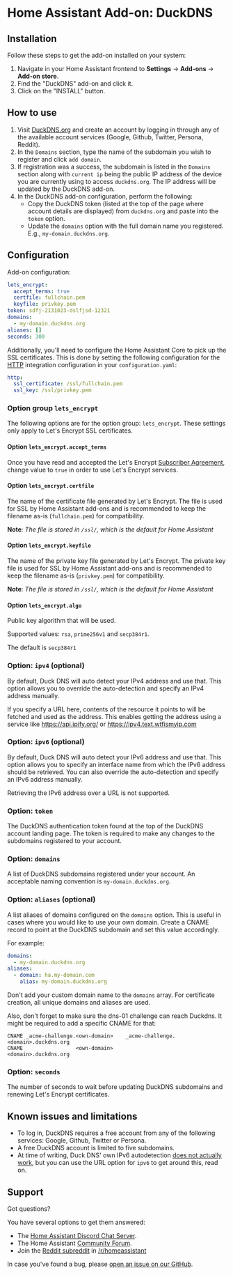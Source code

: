 # Home Assistant Add-on: DuckDNS

## Installation

Follow these steps to get the add-on installed on your system:

1. Navigate in your Home Assistant frontend to **Settings** -> **Add-ons** -> **Add-on store**.
2. Find the "DuckDNS" add-on and click it.
3. Click on the "INSTALL" button.

## How to use

1. Visit [DuckDNS.org](https://www.duckdns.org/) and create an account by logging in through any of the available account services (Google, Github, Twitter, Persona, Reddit).
2. In the `Domains` section, type the name of the subdomain you wish to register and click `add domain`.
3. If registration was a success, the subdomain is listed in the `Domains` section along with `current ip` being the public IP address of the device you are currently using to access `duckdns.org`. The IP address will be updated by the DuckDNS add-on.
4. In the DuckDNS add-on configuration, perform the following:
    - Copy the DuckDNS token (listed at the top of the page where account details are displayed) from `duckdns.org` and paste into the `token` option.
    - Update the `domains` option with the full domain name you registered. E.g., `my-domain.duckdns.org`.

## Configuration

Add-on configuration:

```yaml
lets_encrypt:
  accept_terms: true
  certfile: fullchain.pem
  keyfile: privkey.pem
token: sdfj-2131023-dslfjsd-12321
domains:
  - my-domain.duckdns.org
aliases: []
seconds: 300
```

Additionally, you'll need to configure the Home Assistant Core to pick up the SSL certificates. This is done by setting the following configuration for the [HTTP][HTTP] integration configuration in your `configuration.yaml`:

```yaml
http:
  ssl_certificate: /ssl/fullchain.pem
  ssl_key: /ssl/privkey.pem
```

### Option group `lets_encrypt`

The following options are for the option group: `lets_encrypt`. These settings
only apply to Let's Encrypt SSL certificates.

#### Option `lets_encrypt.accept_terms`

Once you have read and accepted the Let's Encrypt [Subscriber Agreement](https://letsencrypt.org/repository/), change value to `true` in order to use Let's Encrypt services.

#### Option `lets_encrypt.certfile`

The name of the certificate file generated by Let's Encrypt. The file is used for SSL by Home Assistant add-ons and is recommended to keep the filename as-is (`fullchain.pem`) for compatibility.

**Note**: _The file is stored in `/ssl/`, which is the default for Home Assistant_

#### Option `lets_encrypt.keyfile`

The name of the private key file generated by Let's Encrypt. The private key file is used for SSL by Home Assistant add-ons and is recommended to keep the filename as-is (`privkey.pem`) for compatibility.

**Note**: _The file is stored in `/ssl/`, which is the default for Home Assistant_

#### Option `lets_encrypt.algo`

Public key algorithm that will be used.

Supported values: `rsa`, `prime256v1` and `secp384r1`. 

The default is `secp384r1`


### Option: `ipv4` (optional)

By default, Duck DNS will auto detect your IPv4 address and use that.
This option allows you to override the auto-detection and specify an
IPv4 address manually.

If you specify a URL here, contents of the resource it points to will be
fetched and used as the address. This enables getting the address using
a service like https://api.ipify.org/ or https://ipv4.text.wtfismyip.com

### Option: `ipv6` (optional)

By default, Duck DNS will auto detect your IPv6 address and use that.
This option allows you to specify an interface name from which the IPv6 address should be retrieved.
You can also override the auto-detection and specify an
IPv6 address manually.

Retrieving the IPv6 address over a URL is not supported.

### Option: `token`

The DuckDNS authentication token found at the top of the DuckDNS account landing page. The token is required to make any changes to the subdomains registered to your account.

### Option: `domains`

A list of DuckDNS subdomains registered under your account. An acceptable naming convention is `my-domain.duckdns.org`.

### Option: `aliases` (optional)

A list aliases of domains configured on the `domains` option.
This is useful in cases where you would like to use your own domain.
Create a CNAME record to point at the DuckDNS subdomain and set this value accordingly.

For example:

```yaml
domains:
  - my-domain.duckdns.org
aliases:
  - domain: ha.my-domain.com
    alias: my-domain.duckdns.org
```

Don't add your custom domain name to the `domains` array. For certificate creation, all unique domains and aliases are used.

Also, don't forget to make sure the dns-01 challenge can reach Duckdns. It might be required to add a specific CNAME for that:

```
CNAME _acme-challenge.<own-domain>    _acme-challenge.<domain>.duckdns.org
CNAME                 <own-domain>                    <domain>.duckdns.org
```

### Option: `seconds`

The number of seconds to wait before updating DuckDNS subdomains and renewing Let's Encrypt certificates.

## Known issues and limitations

- To log in, DuckDNS requires a free account from any of the following services: Google, Github, Twitter or Persona.
- A free DuckDNS account is limited to five subdomains.
- At time of writing, Duck DNS' own IPv6 autodetection
  [does not actually work][duckdns-faq], but you can use the URL option
  for `ipv6` to get around this, read on.

## Support

Got questions?

You have several options to get them answered:

- The [Home Assistant Discord Chat Server][discord].
- The Home Assistant [Community Forum][forum].
- Join the [Reddit subreddit][reddit] in [/r/homeassistant][reddit]

In case you've found a bug, please [open an issue on our GitHub][issue].

[discord]: https://discord.gg/c5DvZ4e
[forum]: https://community.home-assistant.io
[issue]: https://github.com/home-assistant/addons/issues
[reddit]: https://reddit.com/r/homeassistant
[duckdns]: https://www.duckdns.org
[duckdns-faq]: https://www.duckdns.org/faqs.jsp
[HTTP]: https://www.home-assistant.io/integrations/http/
